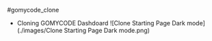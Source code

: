 #gomycode_clone
- Cloning GOMYCODE Dashdoard
![Clone Starting Page Dark mode](./images/Clone Starting Page Dark mode.png)
